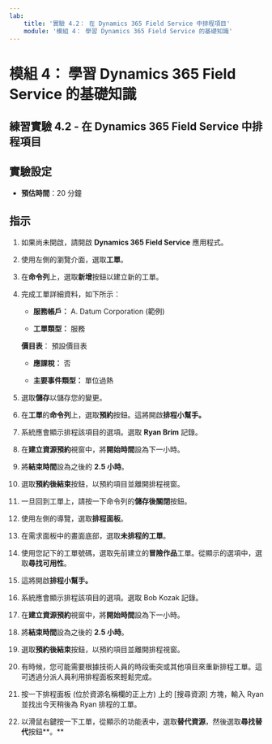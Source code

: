 ```yaml
---
lab:
    title: '實驗 4.2： 在 Dynamics 365 Field Service 中排程項目'
    module: '模組 4： 學習 Dynamics 365 Field Service 的基礎知識'
---
```


模組 4： 學習 Dynamics 365 Field Service 的基礎知識
========================

## 練習實驗 4.2 - 在 Dynamics 365 Field Service 中排程項目

## 實驗設定

  - **預估時間**：20 分鐘
  
## 指示

1. 如果尚未開啟，請開啟 **Dynamics 365 Field Service** 應用程式。 

2. 使用左側的瀏覽介面，選取**工單**。

3. 在**命令列**上，選取**新增**按鈕以建立新的工單。

4. 完成工單詳細資料，如下所示：

	- **服務帳戶：** A. Datum Corporation (範例)

	- **工單類型：** 服務

	**價目表**： 預設價目表

	- **應課稅：** 否

	- **主要事件類型：** 單位過熱

5. 選取**儲存**以儲存您的變更。

6. 在**工單**的**命令列**上，選取**預約**按鈕。這將開啟**排程小幫手。** 

7. 系統應會顯示排程該項目的選項。選取 **Ryan Brim** 記錄。

8. 在**建立資源預約**視窗中，將**開始時間**設為下一小時。

9. 將**結束時間**設為之後的 **2.5 小時**。 

10. 選取**預約後結束**按鈕，以預約項目並離開排程視窗。 

11. 一旦回到工單上，請按一下命令列的**儲存後關閉**按鈕。 

12. 使用左側的導覽，選取**排程面板**。

13. 在需求面板中的畫面底部，選取**未排程的工單**。

14. 使用您記下的工單號碼，選取先前建立的**冒險作品**工單。從顯示的選項中，選取**尋找可用性**。 

15. 這將開啟**排程小幫手。** 

16. 系統應會顯示排程該項目的選項。選取 Bob Kozak 記錄。

17. 在**建立資源預約**視窗中，將**開始時間**設為下一小時。

18. 將**結束時間**設為之後的 **2.5 小時**。 

19. 選取**預約後結束**按鈕，以預約項目並離開排程視窗。 

20. 有時候，您可能需要根據技術人員的時段衝突或其他項目來重新排程工單。這可透過分派人員利用排程面板來輕鬆完成。 

21. 按一下排程面板 (位於資源名稱欄的正上方) 上的 [搜尋資源] 方塊，輸入 Ryan 並找出今天稍後為 Ryan 排程的工單。 

22. 以滑鼠右鍵按一下工單，從顯示的功能表中，選取**替代資源**，然後選取**尋找替代**按鈕**。**

